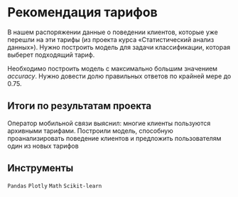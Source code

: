 # Рекомендация тарифов

В нашем распоряжении данные о поведении клиентов, которые уже перешли на эти тарифы (из проекта курса «Статистический анализ данных»). Нужно построить модель для задачи классификации, которая выберет подходящий тариф. 

Необходимо построить модель с максимально большим значением *accuracy*. Нужно довести долю правильных ответов по крайней мере до 0.75.

## Итоги по результатам проекта

Оператор мобильной связи выяснил: многие клиенты пользуются архивными тарифами. Построили модель, способную проанализировать поведение клиентов и предложить пользователям один из новых тарифов

## Инструменты

`Pandas` `Plotly` `Math` `Scikit-learn`